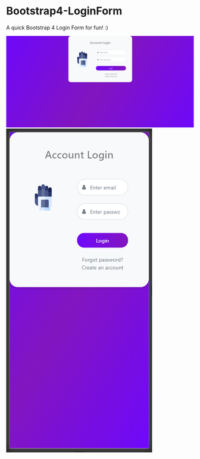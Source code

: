 # Bootstrap4-LoginForm
A quick Bootstrap 4 Login Form for fun! :)


![Screenshot](img.PNG)
![Screenshot](img2.PNG)
